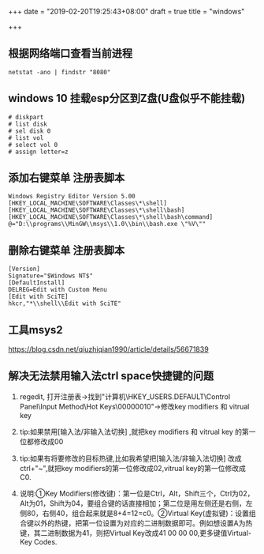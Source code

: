 +++
date = "2019-02-20T19:25:43+08:00"
draft = true
title = "windows"

+++


## 根据网络端口查看当前进程
    netstat -ano | findstr "8080"

## windows 10 挂载esp分区到Z盘(U盘似乎不能挂载)
    # diskpart
    # list disk
    # sel disk 0
    # list vol
    # select vol 0
    # assign letter=z


## 添加右键菜单 注册表脚本
    Windows Registry Editor Version 5.00
    [HKEY_LOCAL_MACHINE\SOFTWARE\Classes\*\shell]
    [HKEY_LOCAL_MACHINE\SOFTWARE\Classes\*\shell\bash]
    [HKEY_LOCAL_MACHINE\SOFTWARE\Classes\*\shell\bash\command]
    @="D:\\programs\\MinGW\\msys\\1.0\\bin\\bash.exe \"%V\""

## 删除右键菜单 注册表脚本
    [Version]
    Signature="$Windows NT$"
    [DefaultInstall]
    DELREG=Edit with Custom Menu
    [Edit with SciTE]
    hkcr,"*\\shell\\Edit with SciTE"


## 工具msys2
https://blog.csdn.net/qiuzhiqian1990/article/details/56671839



## 解决无法禁用输入法ctrl space快捷键的问题

1. regedit, 打开注册表->找到"计算机\HKEY_USERS\.DEFAULT\Control Panel\Input Method\Hot Keys\00000010"->修改key modifiers 和 vitrual key

2. tip:如果禁用[输入法/非输入法切换] ,就把key modifiers 和 vitrual key 的第一位都修改成00

3. tip:如果有将要修改的目标热键,比如我希望把[输入法/非输入法切换] 改成ctrl+"~",就把key modifiers的第一位修改成02,vitrual key的第一位修改成C0.

4. 说明:①Key Modifiers(修改键)：第一位是Ctrl，Alt，Shift三个，Ctrl为02，Alt为01，Shift为04，要组合键的话直接相加；第二位是用左侧还是右侧，左侧80，右侧40，组合起来就是8+4=12=c0。②Virtual Key(虚拟键)：设置组合键以外的热键，把第一位设置为对应的二进制数据即可。例如想设置A为热键，其二进制数据为41，则把Virtual Key改成41 00 00 00,更多键值Virtual-Key Codes.
